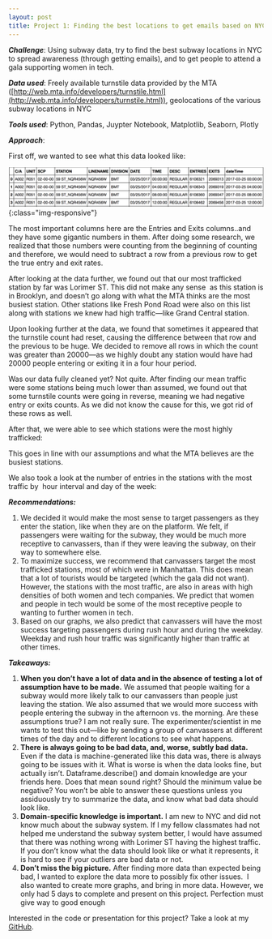 ```yaml
---
layout: post
title: Project 1: Finding the best locations to get emails based on NYC subway data
---
```


***Challenge***: Using subway data, try to find the best subway locations in NYC to spread awareness (through getting emails), and to get people to attend a gala supporting women in tech.

***Data used***: Freely available turnstile data provided by the MTA ([http://web.mta.info/developers/turnstile.html](http://web.mta.info/developers/turnstile.html)), geolocations of the various subway locations in NYC

***Tools used***: Python, Pandas, Juypter Notebook, Matplotlib, Seaborn, Plotly 

***Approach***:

First off, we wanted to see what this data looked like:

![Data head](https://github.com/adbeyer23/adbeyer23.github.io/blob/master/images/DataScreenshot_project1.png?raw=true){:class="img-responsive"}

The most important columns here are the Entries and Exits columns..and they have some gigantic numbers in them. After doing some research, we realized that those numbers were counting from the beginning of counting and therefore, we would need to subtract a row from a previous row to get the true entry and exit rates.

After looking at the data further, we found out that our most trafficked station by far was Lorimer ST. This did not make any sense  as this station is in Brooklyn, and doesn’t go along with what the MTA thinks are the most busiest station. Other stations like Fresh Pond Road were also on this list along with stations we knew had high traffic—like Grand Central station.

Upon looking further at the data, we found that sometimes it appeared that the turnstile count had reset, causing the difference between that row and the previous to be huge. We decided to remove all rows in which the count was greater than 20000—as we highly doubt any station would have had 20000 people entering or exiting it in a four hour period.

Was our data fully cleaned yet? Not quite. After finding our mean traffic were some stations being much lower than assumed, we found out that some turnstile counts were going in reverse, meaning we had negative entry or exits counts. As we did not know the cause for this, we got rid of these rows as well.

After that, we were able to see which stations were the most highly trafficked:



This goes in line with our assumptions and what the MTA believes are the busiest stations.

We also took a look at the number of entries in the stations with the most traffic by  hour interval and day of the week:




***Recommendations:***

1. We decided it would make the most sense to target passengers as they enter the station, like when they are on the platform. We felt, if passengers were waiting for the subway, they would be much more receptive to canvassers, than if they were leaving the subway, on their way to somewhere else. 
2. To maximize success, we recommend that canvassers target the most trafficked stations, most of which were in Manhattan. This does mean that a lot of tourists would be targeted (which the gala did not want). However, the stations with the most traffic, are also in areas with high densities of both women and tech companies. We predict that women and people in tech would be some of the most receptive people to wanting to further women in tech.
3. Based on our graphs, we also predict that canvassers will have the most success targeting passengers during rush hour and during the weekday. Weekday and rush hour traffic was significantly higher than traffic at other times. 

***Takeaways:***

1. **When you don’t have a lot of data and in the absence of testing a lot of assumption have to be made.** We assumed that people waiting for a subway would more likely talk to our canvassers than people just leaving the station. We also assumed that we would more success with people entering the subway in the afternoon vs. the morning. Are these assumptions true? I am not really sure. The experimenter/scientist in me wants to test this out—like by sending a group of canvassers at different times of the day and to different locations to see what happens.
2. **There is always going to be bad data, and, worse, subtly bad data.** Even if the data is machine-generated like this data was, there is always going to be issues with it. What is worse is when the data looks fine, but actually isn’t. Dataframe.describe() and domain knowledge are your friends here. Does that mean sound right? Should the minimum value be negative? You won’t be able to answer these questions unless you assiduously try to summarize the data, and know what bad data should look like.
3. **Domain-specific knowledge is important.** I am new to NYC and did not know much about the subway system. If I my fellow classmates had not helped me understand the subway system better, I would have assumed that there was nothing wrong with Lorimer ST having the highest traffic. If you don’t know what the data should look like or what it represents, it is hard to see if your outliers are bad data or not.
4. **Don’t miss the big picture.** After finding more data than expected being bad, I wanted to explore the data more to possibly fix other issues.  I also wanted to create more graphs, and bring in more data. However, we only had 5 days to complete and present on this project. Perfection must give way to good enough

Interested in the code or presentation for this project? Take a look at my [GitHub](https://github.com/adbeyer23/MTA-Analysis-Project).
